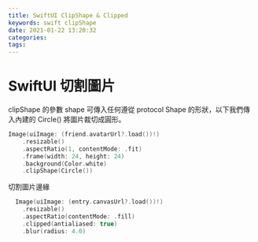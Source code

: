 ```yaml
---
title: SwiftUI ClipShape & Clipped
keywords: swift clipShape
date: 2021-01-22 13:20:32
categories:
tags:
---
```

# SwiftUI 切割圖片
clipShape 的參數 shape 可傳入任何遵從 protocol Shape 的形狀，以下我們傳入內建的 Circle() 將圖片裁切成圓形。
<!-- more -->
```swift
Image(uiImage: (friend.avatarUrl?.load())!)
    .resizable()
    .aspectRatio(1, contentMode: .fit)
    .frame(width: 24, height: 24)
    .background(Color.white)
    .clipShape(Circle())
```

切割圖片邊緣
```swift
  Image(uiImage: (entry.canvasUrl?.load())!)
    .resizable()
    .aspectRatio(contentMode: .fill)
    .clipped(antialiased: true)
    .blur(radius: 4.0)
```